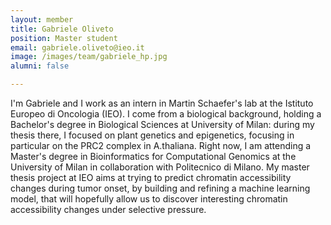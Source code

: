 ```yaml
---
layout: member
title: Gabriele Oliveto
position: Master student
email: gabriele.oliveto@ieo.it
image: /images/team/gabriele_hp.jpg
alumni: false

---
```


I'm Gabriele and I work as an intern in Martin Schaefer's lab at the Istituto Europeo di Oncologia (IEO). 
I come from a biological background, holding a Bachelor's degree in Biological Sciences at University of Milan: during my thesis there, I focused on plant genetics and epigenetics, focusing in particular on the PRC2 complex in A.thaliana.
Right now, I am attending a Master's degree in Bioinformatics for Computational Genomics at the University of Milan in collaboration with Politecnico di Milano. My master thesis project at IEO aims at trying to predict chromatin accessibility changes during tumor onset, by building and refining a machine learning model, that will hopefully allow us to discover interesting chromatin accessibility changes under selective pressure.
